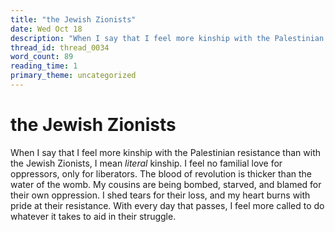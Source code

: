 ```yaml
---
title: "the Jewish Zionists"
date: Wed Oct 18
description: "When I say that I feel more kinship with the Palestinian resistance than with the Jewish Zionists, I mean *literal* kinship."
thread_id: thread_0034
word_count: 89
reading_time: 1
primary_theme: uncategorized
---
```


# the Jewish Zionists

When I say that I feel more kinship with the Palestinian resistance than with the Jewish Zionists, I mean *literal* kinship. I feel no familial love for oppressors, only for liberators. The blood of revolution is thicker than the water of the womb. My cousins are being bombed, starved, and blamed for their own oppression. I shed tears for their loss, and my heart burns with pride at their resistance. With every day that passes, I feel more called to do whatever it takes to aid in their struggle.